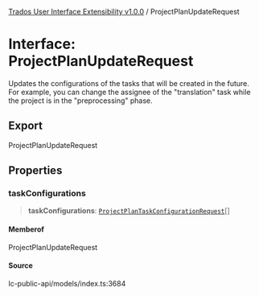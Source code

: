 [Trados User Interface Extensibility v1.0.0](../wiki/globals) / ProjectPlanUpdateRequest

# Interface: ProjectPlanUpdateRequest

Updates the configurations of the tasks that will be created in the future. 
For example, you can change the assignee of the "translation" task while the project is in the "preprocessing" phase.

## Export

ProjectPlanUpdateRequest

## Properties

### taskConfigurations

> **taskConfigurations**: [`ProjectPlanTaskConfigurationRequest`](../wiki/Interface.ProjectPlanTaskConfigurationRequest)[]

#### Memberof

ProjectPlanUpdateRequest

#### Source

lc-public-api/models/index.ts:3684
